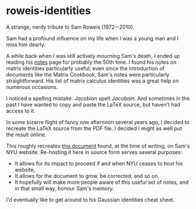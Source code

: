 roweis-identities
=================

A strange, nerdy tribute to Sam Roweis (1972--2010).

Sam had a profound influence on my life when I was a young man and I miss him dearly.

A while back when I was still actively mourning Sam's death, I ended up reading his
[notes](http://cs.nyu.edu/~roweis/notes.html) page for probably the 50th time. I found his
notes on matrix identities particularly useful; even since the introduction of documents
like the Matrix Cookbook, Sam's notes were particularly straightforward. His list of
matrix calculus identities was a great help on numerous occasions.

I noticed a spelling mistake. _Jacobian_ spelt _Jacobain_. And sometimes in the past
I have wanted to copy and paste the LaTeX source, but haven't had access to it.

In some bizarre flight of fancy one afternoon several years ago, I decided to
recreate the LaTeX source from the PDF file. I decided I might as well put the result
online.

This roughly recreates [this document](http://cs.nyu.edu/~roweis/notes/matrixid.pdf) found,
at the time of writing, on Sam's NYU website. Re-hosting it here in source form serves
several purposes:

* It allows for its impact to proceed if and when NYU ceases to host his website,
* It allows for the document to grow, be corrected, and so on,
* It hopefully will make more people aware of this useful set of notes, and in that
  small way, honour Sam's memory.

I'd eventually like to get around to his Gaussian identities cheat sheet.
